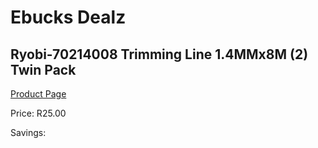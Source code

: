 
# Ebucks Dealz
## Ryobi-70214008 Trimming Line 1.4MMx8M (2) Twin Pack
[Product Page](https://www.ebucks.com/web/shop/productSelected.do?prodId=1220462912&catId=363410833)

Price: R25.00

Savings: 


	